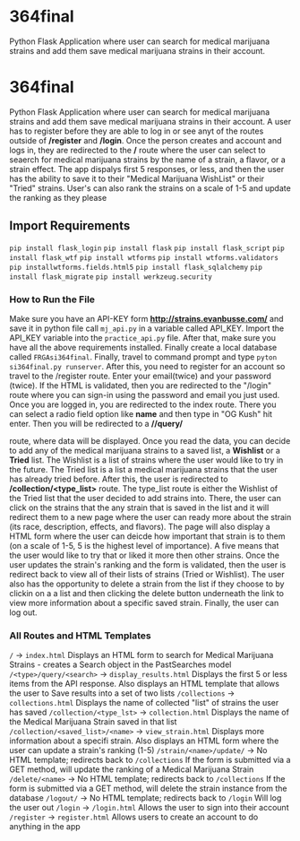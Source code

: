 # 364final
Python Flask Application where user can search for medical marijuana strains and add them save medical marijuana strains in their account.
# 364final
Python Flask Application where user can search for medical marijuana strains and add them save medical marijuana strains in their account. A user has to register before they are able to log in or see anyt of the routes outside of **/register** and **/login**. Once the person creates and account and logs in, they are redirected to the **/** route where the user can select to seaerch for medical marijuana strains by the name of a strain, a flavor, or a strain effect. The app dispalys first 5 responses, or less, and then the user has the ability to save it to their "Medical Marijuana WishList" or their "Tried" strains. User's can also rank the strains on a scale of 1-5 and update the ranking as they please

## Import Requirements
`pip install flask_login`
`pip install flask`
`pip install flask_script`
`pip install flask_wtf`
`pip install wtforms`
`pip install wtforms.validators`
`pip installwtforms.fields.html5`
`pip install flask_sqlalchemy`
`pip install flask_migrate`
`pip install werkzeug.security`

### How to Run the File
Make sure you have an API-KEY form **http://strains.evanbusse.com/** and save it in python file call `mj_api.py` in a variable called API_KEY. Import the API_KEY variable into the `practice_api.py` file. After that, make sure you have all the above requirements installed. Finally create a local database called `FRGAsi364final`. Finally, travel to command prompt and type `pyton si364final.py runserver`. After this, you need to register for an account so travel to the /register route. Enter your email(twice) and your password (twice). If the HTML is validated, then you are redirected to the "/login" route where you can sign-in using the password and email you just used. Once you are logged in, you are redirected to the index route. There you can select a radio field option like **name** and then type in "OG Kush" hit enter. Then you will be redirected to a **/<type>/query/<search>** route, where data will be displayed.
Once you read the data, you can decide to add any of the medical marijuana strains to a saved list, a **Wishlist** or a **Tried** list. The Wishlist is a list of strains where the user would like to try in the future. The Tried list is a list a medical marijuana strains that the user has already tried before. After this, the user is redirected to **/collection/<type_list>** route. The type_list route is either the Wishlist of the Tried list that the user decided to add strains into. There, the user can click on the strains that the any strain that is saved in the list and it will redirect them to a new page where the user can ready more about the strain (its race, description, effects, and flavors). The page will also display a HTML form where the user can deicde how important that strain is to them (on a scale of 1-5, 5 is the highest level of importance). A five means that the user would like to try that or liked it more then other strains. Once the user updates the strain's ranking and the form is validated, then the user is redirect back to view all of their lists of strains (Tried or Wishlist). The user also has the opportunity to delete a strain from the list if they choose to by clickin on a a list and then clicking the delete button underneath the link to view more information about a specific saved strain. Finally, the user can log out.

### All Routes and HTML Templates

`/` -> `index.html` Displays an HTML form to search for Medical Marijuana Strains - creates a Search object in the PastSearches model
`/<type>/query/<search>` -> `display_results.html` Displays the first 5 or less items from the API response. Also displays an HTML template that allows the user to Save results into a set of two lists
`/collections` -> `collections.html` Displays the name of collected "list" of strains the user has saved
`/collection/<type_lst>` -> `collection.html` Displays the name of the Medical Marijuana Strain saved in that list
`/collection/<saved_list>/<name>` -> `view_strain.html` Displays more information about a specifi strain. Also displays an HTML form where the user can update a strain's ranking (1-5)
`/strain/<name>/update/` -> No HTML template; redirects back to `/collections` If the form is submitted via a GET method, will update the ranking of a Medical Marijuana Strain
`/delete/<name>` -> No HTML template; redirects back to `/collections` If the form is submitted via a GET method, will delete the strain instance from the database
`/logout/` -> No HTML template; redirects back to `/login` Will log the user out
`/login` -> `/login.html` Allows the user to sign into their account
`/register` -> `register.html` Allows users to create an account to do anything in the app




